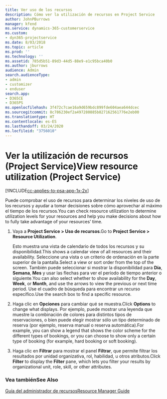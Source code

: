 ```yaml
---
title: Ver uso de los recursos
description: Cómo ver la utilización de recursos en Project Service
author: JohnPBurrows
manager: kfend
ms.service: dynamics-365-customerservice
ms.custom:
- dyn365-projectservice
ms.date: 8/03/2018
ms.topic: article
ms.prod: ''
ms.technology: ''
ms.assetid: 785d5b51-89d3-44d5-88e9-e1c95bca40b0
ms.author: jburrows
audience: Admin
search.audienceType:
- admin
- customizer
- enduser
search.app:
- D365CE
- D365PS
ms.openlocfilehash: 3f472c7cae16a9d659bdc899fde604aea644dcec
ms.sourcegitcommit: 8c786230ef2a497280885b827162561776e2eb00
ms.translationtype: HT
ms.contentlocale: es-ES
ms.lasthandoff: 03/24/2020
ms.locfileid: "3756010"
---
```

# <a name="view-resource-utilization-project-service"></a><span data-ttu-id="ec8e3-103">Ver la utilización de recursos (Project Service)</span><span class="sxs-lookup"><span data-stu-id="ec8e3-103">View resource utilization (Project Service)</span></span>

[!INCLUDE[cc-applies-to-psa-app-1x-2x](../includes/cc-applies-to-psa-app-1x-2x.md)]

<span data-ttu-id="ec8e3-104">Puede comprobar el uso de recursos para determinar los niveles de uso de los recursos y ayudar a tomar decisiones sobre cómo aprovechar al máximo el tiempo de los recursos.</span><span class="sxs-lookup"><span data-stu-id="ec8e3-104">You can check resource utilization to determine utilization levels for your resources and help you make decisions about how to fully take advantage of your resources’ time.</span></span>  
  
1. <span data-ttu-id="ec8e3-105">Vaya a **Project Service > Uso de recursos**.</span><span class="sxs-lookup"><span data-stu-id="ec8e3-105">Go to **Project Service > Resource Utilization**.</span></span> 

     <span data-ttu-id="ec8e3-106">Esto muestra una vista de calendario de todos los recursos y su disponibilidad.</span><span class="sxs-lookup"><span data-stu-id="ec8e3-106">This shows a calendar view of all resources and their availability.</span></span> <span data-ttu-id="ec8e3-107">Seleccione una vista o un criterio de ordenación en la parte superior de la pantalla.</span><span class="sxs-lookup"><span data-stu-id="ec8e3-107">Select a view or sort order from the top of the screen.</span></span> <span data-ttu-id="ec8e3-108">También puede seleccionar si mostrar la disponibilidad para **Día**, **Semana**, **Mes** y usar las flechas para ver el período de tiempo anterior o siguiente.</span><span class="sxs-lookup"><span data-stu-id="ec8e3-108">You can also select whether to show availability for the **Day**, **Week**, or **Month**, and use the arrows to view the previous or next time period.</span></span> <span data-ttu-id="ec8e3-109">Use el cuadro de búsqueda para encontrar un recurso específico.</span><span class="sxs-lookup"><span data-stu-id="ec8e3-109">Use the search box to find a specific resource.</span></span>      
  
2. <span data-ttu-id="ec8e3-110">Haga clic en **Opciones** para cambiar qué se muestra.</span><span class="sxs-lookup"><span data-stu-id="ec8e3-110">Click **Options** to change what displays.</span></span> <span data-ttu-id="ec8e3-111">Por ejemplo, puede mostrar una leyenda que muestre la combinación de colores para distintos tipos de reservaciones, o bien puede elegir mostrar sólo un tipo determinado de reserva (por ejemplo, reserva manual o reserva automática).</span><span class="sxs-lookup"><span data-stu-id="ec8e3-111">For example, you can show a legend that shows the color scheme for the different types of bookings, or you can choose to show only a certain type of booking (for example, hard booking or soft booking).</span></span>  

3. <span data-ttu-id="ec8e3-112">Haga clic en **Filtrar** para mostrar el panel **Filtrar**, que permite filtrar los resultados por unidad organizativa, rol, habilidad, u otros atributos.</span><span class="sxs-lookup"><span data-stu-id="ec8e3-112">Click **Filter** to display the **Filter** pane, which lets you filter your results by organizational unit, role, skill, or other attributes.</span></span>  
  
### <a name="see-also"></a><span data-ttu-id="ec8e3-113">Vea también</span><span class="sxs-lookup"><span data-stu-id="ec8e3-113">See Also</span></span>  
 [<span data-ttu-id="ec8e3-114">Guía del administrador de recursos</span><span class="sxs-lookup"><span data-stu-id="ec8e3-114">Resource Manager Guide</span></span>](../project-service/resource-manager-guide.md)
